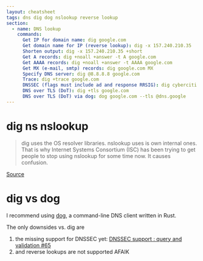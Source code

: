 ```yaml
---
layout: cheatsheet
tags: dns dig dog nslookup reverse lookup
section:
  - name: DNS lookup
    commands:
      Get IP for domain name: dig google.com
      Get domain name for IP (reverse lookup): dig -x 157.240.210.35
      Shorten output: dig -x 157.240.210.35 +short
      Get A records: dig +noall +answer -t A google.com
      Get AAAA records: dig +noall +answer -t AAAA google.com
      Get MX (e-mail, smtp) records: dig google.com MX
      Specify DNS server: dig @8.8.8.8 google.com
      Trace: dig +trace google.com
      DNSSEC (flags must include ad and response RRSIG): dig cyberciti.biz +dnssec +multi
      DNS over TLS (DoT): dig +tls google.com
      DNS over TLS (DoT) via dog: dog google.com --tls @dns.google
---
```


# dig ns nslookup

> dig uses the OS resolver libraries. nslookup uses is own internal ones.
> That is why Internet Systems Consortium (ISC) has been trying to get people to stop using nslookup for some time now. It causes confusion.

[Source](https://unix.stackexchange.com/questions/93808/dig-vs-nslookup)

# dig vs dog

I recommend using [dog](https://github.com/ogham/dog), a command-line DNS client written in Rust.

The only downsides vs. dig are

1. the missing support for DNSSEC yet:
[DNSSEC support : query and validation #65](https://github.com/ogham/dog/issues/65)
2. and reverse lookups are not supported AFAIK

